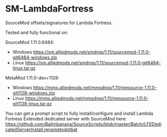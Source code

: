 # SM-LambdaFortress
SourceMod offsets/signatures for Lambda Fortress.

Tested and fully functional on:

SourceMod 1.11.0.6484:
- Windows https://sm.alliedmods.net/smdrop/1.11/sourcemod-1.11.0-git6484-windows.zip
- Linux https://sm.alliedmods.net/smdrop/1.11/sourcemod-1.11.0-git6484-linux.tar.gz

MetaMod 1.11.0-dev+1128:
- Windows https://mms.alliedmods.net/mmsdrop/1.11/mmsource-1.11.0-git1128-windows.zip
- Linux https://mms.alliedmods.net/mmsdrop/1.11/mmsource-1.11.0-git1128-linux.tar.gz

You can get a prompt script to fully install/configure and install Lambda Fortress Extended dedicated server with SourceMod here:
https://github.com/Balimbanana/SourceScripts/blob/master/Batch/LFEDedicatedServerInstall.renametodotbat
